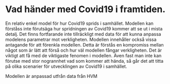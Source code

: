 # Vad händer med Covid19 i framtiden. 
En relativ enkel model för hur Covid19 sprids i samhället. Modellen kan förståss inte förutsäga hur spridningen av Covid19 kommer att se ut i mista detalj. Det finns fortfarande inte tillräckligt med data för att kunna anpassa modelens parametrar mot verkligheten. Modellen innehåller också vissa antagande för att förenkla modellen. Detta är förstås en kompromiss mellan något som är lätt att förså och hur väl modellen fångar verkligheten. Det är viktigt att få med de viktigaste fenomen i modellen. Även fast man inte kan förutse med stor nogrannhet vad som kommer att hända, så går det att titta på olika scenarier för utvecklingen av Covid19 i samhället.

Modellen är anpassad utfrån data från HVM


